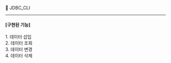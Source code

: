 :clap: JDBC_CLI
<hr/>
<h4>[구현된 기능]</h4>
1. 데이터 삽입 </br>
2. 데이터 조회 </br>
3. 데이터 변경 </br>
4. 데이터 삭제 </br>
